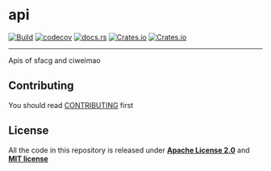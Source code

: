 # api

[![Build](https://github.com/novel-rs/api/actions/workflows/build.yml/badge.svg)](https://github.com/novel-rs/api/actions/workflows/build.yml)
[![codecov](https://codecov.io/gh/novel-rs/api/branch/main/graph/badge.svg?token=96TJ1OIF3P)](https://codecov.io/gh/novel-rs/api)
[![docs.rs](https://img.shields.io/docsrs/novel-api)](https://docs.rs/novel-api)
[![Crates.io](https://img.shields.io/crates/l/novel-api)](https://github.com/novel-rs/api)
[![Crates.io](https://img.shields.io/crates/v/novel-api)](https://crates.io/crates/novel-api)

---

Apis of sfacg and ciweimao

## Contributing

You should read [CONTRIBUTING](https://github.com/novel-rs/api/blob/main/CONTRIBUTING.md) first

## License

All the code in this repository is released under **[Apache License 2.0](https://www.apache.org/licenses/LICENSE-2.0)** and **[MIT license](https://opensource.org/licenses/MIT)**

